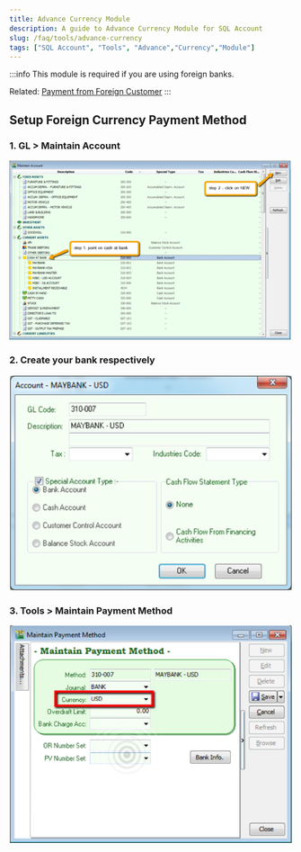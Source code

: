 ```yaml
---
title: Advance Currency Module
description: A guide to Advance Currency Module for SQL Account
slug: /faq/tools/advance-currency
tags: ["SQL Account", "Tools", "Advance","Currency","Module"]
---
```


:::info
This module is required if you are using foreign banks.

Related: [Payment from Foreign Customer](../../usage/tools.md#maintain-currency)
:::

## Setup Foreign Currency Payment Method

### 1. GL > Maintain Account

![1](../../../static/img/tools/advance-currency/1.png)

### 2. Create your bank respectively

![2](../../../static/img/tools/advance-currency/2.png)

### 3. Tools > Maintain Payment Method

![3](../../../static/img/tools/advance-currency/3.png)
